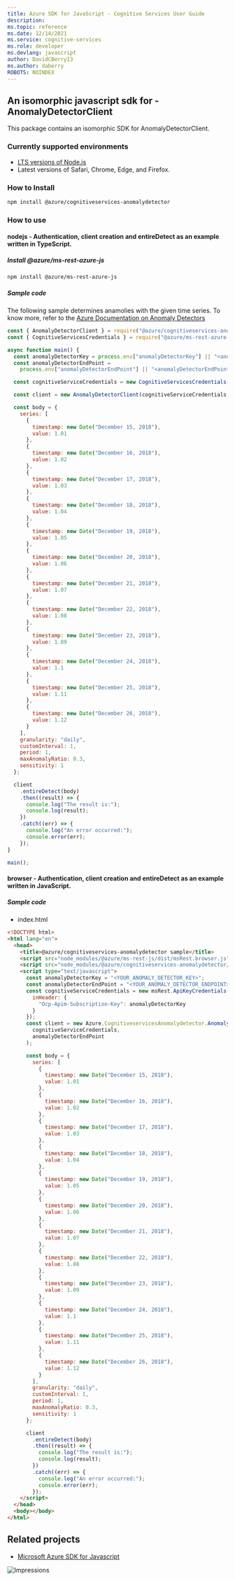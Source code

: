 ```yaml
---
title: Azure SDK for JavaScript - Cognitive Services User Guide
description: 
ms.topic: reference
ms.date: 12/14/2021
ms.service: cognitive-services
ms.role: developer
ms.devlang: javascript
author: DavidCBerry13
ms.author: daberry
ROBOTS: NOINDEX
---
```

## An isomorphic javascript sdk for - AnomalyDetectorClient

This package contains an isomorphic SDK for AnomalyDetectorClient.

### Currently supported environments

- [LTS versions of Node.js](https://nodejs.org/about/releases/)
- Latest versions of Safari, Chrome, Edge, and Firefox.

### How to Install

```bash
npm install @azure/cognitiveservices-anomalydetector
```

### How to use

#### nodejs - Authentication, client creation and entireDetect as an example written in TypeScript.

##### Install @azure/ms-rest-azure-js

```bash
npm install @azure/ms-rest-azure-js
```

##### Sample code
The following sample determines anamolies with the given time series. To know more, refer to the [Azure Documentation on Anomaly Detectors](https://docs.microsoft.com/azure/cognitive-services/anomaly-detector/)

```javascript
const { AnomalyDetectorClient } = require("@azure/cognitiveservices-anomalydetector");
const { CognitiveServicesCredentials } = require("@azure/ms-rest-azure-js");

async function main() {
  const anomalyDetectorKey = process.env["anomalyDetectorKey"] || "<anomalyDetectorKey>";
  const anomalyDetectorEndPoint =
    process.env["anomalyDetectorEndPoint"] || "<anomalyDetectorEndPoint>";

  const cognitiveServiceCredentials = new CognitiveServicesCredentials(anomalyDetectorKey);

  const client = new AnomalyDetectorClient(cognitiveServiceCredentials, anomalyDetectorEndPoint);

  const body = {
    series: [
      {
        timestamp: new Date("December 15, 2018"),
        value: 1.01
      },
      {
        timestamp: new Date("December 16, 2018"),
        value: 1.02
      },
      {
        timestamp: new Date("December 17, 2018"),
        value: 1.03
      },
      {
        timestamp: new Date("December 18, 2018"),
        value: 1.04
      },
      {
        timestamp: new Date("December 19, 2018"),
        value: 1.05
      },
      {
        timestamp: new Date("December 20, 2018"),
        value: 1.06
      },
      {
        timestamp: new Date("December 21, 2018"),
        value: 1.07
      },
      {
        timestamp: new Date("December 22, 2018"),
        value: 1.08
      },
      {
        timestamp: new Date("December 23, 2018"),
        value: 1.09
      },
      {
        timestamp: new Date("December 24, 2018"),
        value: 1.1
      },
      {
        timestamp: new Date("December 25, 2018"),
        value: 1.11
      },
      {
        timestamp: new Date("December 26, 2018"),
        value: 1.12
      }
    ],
    granularity: "daily",
    customInterval: 1,
    period: 1,
    maxAnomalyRatio: 0.3,
    sensitivity: 1
  };

  client
    .entireDetect(body)
    .then((result) => {
      console.log("The result is:");
      console.log(result);
    })
    .catch((err) => {
      console.log("An error occurred:");
      console.error(err);
    });
}

main();
```

#### browser - Authentication, client creation and entireDetect as an example written in JavaScript.

##### Sample code

- index.html

```html
<!DOCTYPE html>
<html lang="en">
  <head>
    <title>@azure/cognitiveservices-anomalydetector sample</title>
    <script src="node_modules/@azure/ms-rest-js/dist/msRest.browser.js"></script>
    <script src="node_modules/@azure/cognitiveservices-anomalydetector/dist/cognitiveservices-anomalydetector.js"></script>
    <script type="text/javascript">
      const anomalyDetectorKey = "<YOUR_ANOMALY_DETECTOR_KEY>";
      const anomalyDetectorEndPoint = "<YOUR_ANOMALY_DETECTOR_ENDPOINT>";
      const cognitiveServiceCredentials = new msRest.ApiKeyCredentials({
        inHeader: {
          "Ocp-Apim-Subscription-Key": anomalyDetectorKey
        }
      });
      const client = new Azure.CognitiveservicesAnomalydetector.AnomalyDetectorClient(
        cognitiveServiceCredentials,
        anomalyDetectorEndPoint
      );

      const body = {
        series: [
          {
            timestamp: new Date("December 15, 2018"),
            value: 1.01
          },
          {
            timestamp: new Date("December 16, 2018"),
            value: 1.02
          },
          {
            timestamp: new Date("December 17, 2018"),
            value: 1.03
          },
          {
            timestamp: new Date("December 18, 2018"),
            value: 1.04
          },
          {
            timestamp: new Date("December 19, 2018"),
            value: 1.05
          },
          {
            timestamp: new Date("December 20, 2018"),
            value: 1.06
          },
          {
            timestamp: new Date("December 21, 2018"),
            value: 1.07
          },
          {
            timestamp: new Date("December 22, 2018"),
            value: 1.08
          },
          {
            timestamp: new Date("December 23, 2018"),
            value: 1.09
          },
          {
            timestamp: new Date("December 24, 2018"),
            value: 1.1
          },
          {
            timestamp: new Date("December 25, 2018"),
            value: 1.11
          },
          {
            timestamp: new Date("December 26, 2018"),
            value: 1.12
          }
        ],
        granularity: "daily",
        customInterval: 1,
        period: 1,
        maxAnomalyRatio: 0.3,
        sensitivity: 1
      };

      client
        .entireDetect(body)
        .then((result) => {
          console.log("The result is:");
          console.log(result);
        })
        .catch((err) => {
          console.log("An error occurred:");
          console.error(err);
        });
    </script>
  </head>
  <body></body>
</html>
```

## Related projects

- [Microsoft Azure SDK for Javascript](https://github.com/Azure/azure-sdk-for-js)

![Impressions](https://azure-sdk-impressions.azurewebsites.net/api/impressions/azure-sdk-for-js%2Fsdk%2Fcognitiveservices%2Fcognitiveservices-anomalydetector%2FREADME.png)
